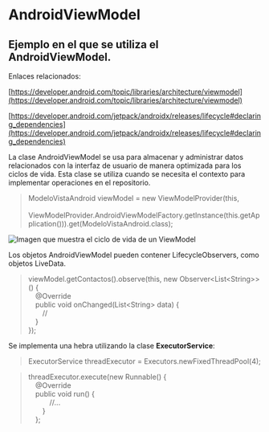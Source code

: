 # AndroidViewModel

## Ejemplo en el que se utiliza el AndroidViewModel.

Enlaces relacionados:

[https://developer.android.com/topic/libraries/architecture/viewmodel](https://developer.android.com/topic/libraries/architecture/viewmodel)

[https://developer.android.com/jetpack/androidx/releases/lifecycle#declaring_dependencies](https://developer.android.com/jetpack/androidx/releases/lifecycle#declaring_dependencies)

La clase AndroidViewModel se usa para almacenar y administrar datos relacionados con la interfaz de usuario de manera optimizada para los ciclos de vida.
Esta clase se utiliza cuando se necesita el contexto para implementar operaciones en el repositorio.

> ModeloVistaAndroid viewModel = new ViewModelProvider(this,  
  ViewModelProvider.AndroidViewModelFactory.getInstance(this.getApplication())).get(ModeloVistaAndroid.class);

![Imagen que muestra el ciclo de vida de un ViewModel](https://developer.android.com/images/topic/libraries/architecture/viewmodel-lifecycle.png)

Los objetos AndroidViewModel pueden contener LifecycleObservers, como objetos LiveData.

> viewModel.getContactos().observe(this, new Observer&lt;List&lt;String&gt;&gt;() {  
 @Override  
 public void onChanged(List&lt;String&gt; data) {  
  //  
 }  
});
 
Se implementa una hebra utilizando la clase **ExecutorService**:

> ExecutorService threadExecutor = Executors.newFixedThreadPool(4);

> threadExecutor.execute(new Runnable() {  
 @Override  
 public void run() {  
   //...  
  }  
 };  
